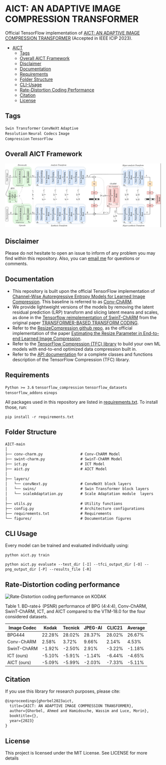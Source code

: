 # AICT: AN ADAPTIVE IMAGE COMPRESSION TRANSFORMER
Official TensorFlow implementation of [AICT: AN ADAPTIVE IMAGE COMPRESSION TRANSFORMER](https://ieeexplore.ieee.org/document/10222799) (Accepted in IEEE ICIP 2023).

* [AICT](#aict)
  * [Tags](#tags)
  * [Overall AICT Framework](#overall-aict-framework)
  * [Disclaimer](#disclaimer)
  * [Documentation](#documentation)
  * [Requirements](#requirements)
  * [Folder Structure](#folder-structure)
  * [CLI-Usage](#cli-usage)
  * [Rate-Distortion Coding Performance](#rate-distortion-coding-performance)
  * [Citation](#citation)
  * [License](#license)
    
<!-- /code_chunk_output -->

## Tags
<code>Swin Transformer</code> <code>ConvNeXt</code> <code>Adaptive Resolution</code> <code>Neural Codecs</code> <code>Image Compression</code> <code>TensorFlow</code>

## Overall AICT Framework
![AICT framework](https://github.com/ahmedgh970/AICT/blob/main/figures/AICT.jpg)

## Disclaimer
Please do not hesitate to open an issue to inform of any problem you may find within this repository. Also, you can [email me](mailto:ahmed.ghorbel888@gmail.com?subject=[GitHub]) for questions or comments. 

## Documentation
* This repository is built upon the official TensorFlow implementation of [Channel-Wise Autoregressive Entropy Models for Learned Image Compression](https://ieeexplore.ieee.org/abstract/document/9190935). This baseline is referred to as [Conv-ChARM](https://github.com/ahmedgh970/AICT/blob/main/conv-charm.py).
* We provide lightweight versions of the models by removing the latent residual prediction (LRP) transform and slicing latent means and scales, as done in the [Tensorflow reimplementation of SwinT-ChARM](https://github.com/Nikolai10/SwinT-ChARM) from the original paper [TRANSFORMER-BASED TRANSFORM CODING](https://openreview.net/pdf?id=IDwN6xjHnK8).
* Refer to the [ResizeCompression github repo](https://github.com/treammm/ResizeCompression), as the official implementation of the paper [Estimating the Resize Parameter in End-to-end Learned Image Compression](https://arxiv.org/abs/2204.12022).
* Refer to the [TensorFlow Compression (TFC) library](https://github.com/tensorflow/compression) to build your own ML models with end-to-end optimized data compression built in.
* Refer to the [API documentation](https://www.tensorflow.org/api_docs/python/tfc) for a complete classes and functions description of the TensorFlow Compression (TFC) library.
 

## Requirements
<code>Python >= 3.6</code> <code>tensorflow_compression</code> <code>tensorflow_datasets</code> <code>tensorflow_addons</code> <code>einops</code> 

All packages used in this repository are listed in [requirements.txt](https://github.com/ahmedgh970/AICT/blob/main/requirements.txt).
To install those, run:
```
pip install -r requirements.txt
```

## Folder Structure
``` 
AICT-main
│
├── conv-charm.py                 # Conv-ChARM Model
├── swint-charm.py                # SwinT-ChARM Model
├── ict.py                        # ICT Model
├── aict.py                       # AICT Model
│
├── layers/
│   └── convNext.py               # ConvNeXt block layers
│   └── swins/                    # Swin Transformer block layers
│   └── scaleAdaptation.py        # Scale Adaptation module  layers
│
├── utils.py                      # Utility functions
├── config.py                     # Architecture configurations
├── requirements.txt              # Requirements
└── figures/                      # Documentation figures
```

## CLI Usage
Every model can be trained and evaluated individually using:
```
python aict.py train
```
```
python aict.py evaluate --test_dir [-I] --tfci_output_dir [-O] --png_output_dir [-P] --results_file [-R]
```

## Rate-Distortion coding performance
![Rate-Distortion coding performance on KODAK](https://github.com/ahmedgh970/AICT/blob/main/figures/rd_performance.png)

Table 1. BD-rate↓ (PSNR) performance of BPG (4:4:4), Conv-ChARM, SwinT-ChARM, ICT, and AICT compared to the VTM-18.0 for the four considered datasets.

| Image Codec | Kodak | Tecnick | JPEG-AI | CLIC21 | Average |
| --- | --- | --- | --- | --- | --- |
| BPG444 | 22.28% | 28.02% | 28.37% | 28.02% | 26.67% |
| Conv-ChARM | 2.58% | 3.72% | 9.66% | 2.14% | 4.53% |
| SwinT-ChARM | -1.92% | -2.50% | 2.91% | -3.22% | -1.18% |
| ICT (ours) | -5.10% | -5.91% | -1.14% | -6.44% | -4.65% |
| AICT (ours) | -5.09% | -5.99% | -2.03% | -7.33% | -5.11% |


## Citation
If you use this library for research purposes, please cite:
```
@inproceedings{ghorbel2023aict,
  title={AICT: AN ADAPTIVE IMAGE COMPRESSION TRANSFORMER},
  author={Ghorbel, Ahmed and Hamidouche, Wassim and Luce, Morin},
  booktitle={},
  year={2023}
}
```

## License
This project is licensed under the MIT License. See LICENSE for more details
